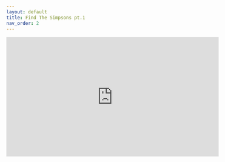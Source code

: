 ```yaml
---
layout: default
title: Find The Simpsons pt.1
nav_order: 2
---
```


<iframe width="560" height="315" src="https://www.youtube.com/embed/hzc_-zZ5zAw" title="YouTube video player" frameborder="0" allow="accelerometer; autoplay; clipboard-write; encrypted-media; gyroscope; picture-in-picture" allowfullscreen></iframe>
